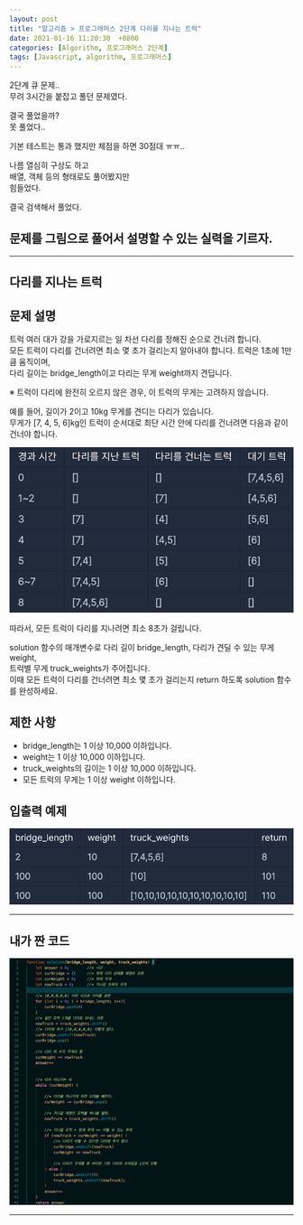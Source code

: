 ```yaml
---
layout: post
title: "알고리즘 > 프로그래머스 2단계 다리를 지나는 트럭"
date: 2021-01-16 11:20:30  +0800
categories: [Algorithm, 프로그래머스 2단계]
tags: [Javascript, algorithm, 프로그래머스]
---
```


2단계 큐 문제..  
무려 3시간을 붙잡고 풀던 문제였다.

결국 풀었을까?  
못 풀었다..

기본 테스트는 통과 했지만 체점을 하면 30점대 ㅠㅠ..

나름 열심히 구상도 하고  
배열, 객체 등의 형태로도 풀어봤지만  
힘들었다.

결국 검색해서 풀었다.

## 문제를 그림으로 풀어서 설명할 수 있는 실력을 기르자.

---

## **다리를 지나는 트럭**

## **문제 설명**

트럭 여러 대가 강을 가로지르는 일 차선 다리를 정해진 순으로 건너려 합니다.  
모든 트럭이 다리를 건너려면 최소 몇 초가 걸리는지 알아내야 합니다. 트럭은 1초에 1만큼 움직이며,  
다리 길이는 bridge_length이고 다리는 무게 weight까지 견딥니다.

※ 트럭이 다리에 완전히 오르지 않은 경우, 이 트럭의 무게는 고려하지 않습니다.

예를 들어, 길이가 2이고 10kg 무게를 견디는 다리가 있습니다.  
무게가 [7, 4, 5, 6]kg인 트럭이 순서대로 최단 시간 안에 다리를 건너려면 다음과 같이 건너야 합니다.

![image](/assets/img/sample/truck1.png)

따라서, 모든 트럭이 다리를 지나려면 최소 8초가 걸립니다.

solution 함수의 매개변수로 다리 길이 bridge_length, 다리가 견딜 수 있는 무게 weight,  
트럭별 무게 truck_weights가 주어집니다.  
이때 모든 트럭이 다리를 건너려면 최소 몇 초가 걸리는지 return 하도록 solution 함수를 완성하세요.

## **제한 사항**

- bridge_length는 1 이상 10,000 이하입니다.
- weight는 1 이상 10,000 이하입니다.
- truck_weights의 길이는 1 이상 10,000 이하입니다.
- 모든 트럭의 무게는 1 이상 weight 이하입니다.

## **입출력 예제**

![image](/assets/img/sample/truck2.png)

---

## **내가 짠 코드**

![image](/assets/img/sample/truck3.png)

---
